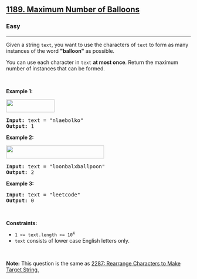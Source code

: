 <h2><a href="https://leetcode.com/problems/maximum-number-of-balloons/description/">1189. Maximum Number of Balloons</a></h2><h3>Easy</h3><hr><p>Given a string <code>text</code>, you want to use the characters of <code>text</code> to form as many instances of the word <strong>&quot;balloon&quot;</strong> as possible.</p>

<p>You can use each character in <code>text</code> <strong>at most once</strong>. Return the maximum number of instances that can be formed.</p>

<p>&nbsp;</p>
<p><strong class="example">Example 1:</strong></p>

<p><strong><img alt="" src="https://assets.leetcode.com/uploads/2019/09/05/1536_ex1_upd.JPG" style="width: 132px; height: 35px;" /></strong></p>

<pre>
<strong>Input:</strong> text = &quot;nlaebolko&quot;
<strong>Output:</strong> 1
</pre>

<p><strong class="example">Example 2:</strong></p>

<p><strong><img alt="" src="https://assets.leetcode.com/uploads/2019/09/05/1536_ex2_upd.JPG" style="width: 267px; height: 35px;" /></strong></p>

<pre>
<strong>Input:</strong> text = &quot;loonbalxballpoon&quot;
<strong>Output:</strong> 2
</pre>

<p><strong class="example">Example 3:</strong></p>

<pre>
<strong>Input:</strong> text = &quot;leetcode&quot;
<strong>Output:</strong> 0
</pre>

<p>&nbsp;</p>
<p><strong>Constraints:</strong></p>

<ul>
	<li><code>1 &lt;= text.length &lt;= 10<sup>4</sup></code></li>
	<li><code>text</code> consists of lower case English letters only.</li>
</ul>

<p>&nbsp;</p>
<p><strong>Note:</strong> This question is the same as <a href="https://leetcode.com/problems/rearrange-characters-to-make-target-string/description/" target="_blank"> 2287: Rearrange Characters to Make Target String.</a></p>
